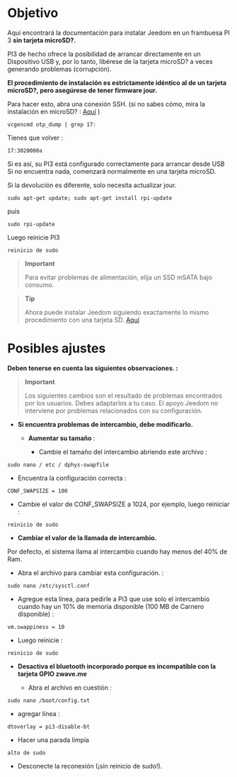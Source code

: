 Objetivo 
========

Aquí encontrará la documentación para instalar Jeedom en un
frambuesa PI 3 **sin tarjeta microSD?.**

PI3 de hecho ofrece la posibilidad de arrancar directamente en un
Dispositivo USB y, por lo tanto, libérese de la tarjeta microSD? a veces
generando problemas (corrupción).

**El procedimiento de instalación es estrictamente idéntico al de un
tarjeta microSD?, pero asegúrese de tener firmware
jour.**

Para hacer esto, abra una conexión SSH. (si no sabes cómo,
mira la instalación en microSD? :
[Aquí](https://doc.jeedom.com/es_ES/installation/index.html)
)

    vcgencmd otp_dump | grep 17:

Tienes que volver :

    17:3020000a

Si es así, su PI3 está configurado correctamente para arrancar desde
USB Si no encuentra nada, comenzará normalmente en una tarjeta
microSD.

Si la devolución es diferente, solo necesita actualizar
jour.

    sudo apt-get update; sudo apt-get install rpi-update

puis

    sudo rpi-update

Luego reinicie PI3

    reinicio de sudo

> **Important**
>
> Para evitar problemas de alimentación, elija un SSD mSATA
> bajo consumo.

> **Tip**
>
> Ahora puede instalar Jeedom siguiendo exactamente lo mismo
> procedimiento con una tarjeta SD.
> [Aquí](https://doc.jeedom.com/es_ES/installation/index.html)

Posibles ajustes 
=====================

**Deben tenerse en cuenta las siguientes observaciones. :**

> **Important**
>
> Los siguientes cambios son el resultado de problemas encontrados por
> los usuarios. Debes adaptarlos a tu caso. El apoyo
> Jeedom no interviene por problemas relacionados con su configuración.

-   **Si encuentra problemas de intercambio, debe modificarlo.**

    -   **Aumentar su tamaño** :

        -   Cambie el tamaño del intercambio abriendo este archivo :

<!-- -->

    sudo nano / etc / dphys-swapfile

-   Encuentra la configuración correcta :

<!-- -->

    CONF_SWAPSIZE = 100

-   Cambie el valor de CONF\_SWAPSIZE a 1024, por ejemplo, luego
    reiniciar :

<!-- -->

    reinicio de sudo

-   **Cambiar el valor de la llamada de intercambio.**

Por defecto, el sistema llama al intercambio cuando hay menos del 40% de
Ram.

-   Abra el archivo para cambiar esta configuración. :

<!-- -->

    sudo nano /etc/sysctl.conf

-   Agregue esta línea, para pedirle a Pi3 que use solo el intercambio
    cuando hay un 10% de memoria disponible (100 MB de
    Carnero disponible) :

<!-- -->

    vm.swappiness = 10

-   Luego reinicie :

<!-- -->

    reinicio de sudo

-   **Desactiva el bluetooth incorporado porque es incompatible con la tarjeta
    GPIO zwave.me**

    -   Abra el archivo en cuestión :

<!-- -->

    sudo nano /boot/config.txt

-   agregar línea :

<!-- -->

    dtoverlay = pi3-disable-bt

-   Hacer una parada limpia

<!-- -->

    alto de sudo

-   Desconecte la reconexión (¡sin reinicio de sudo!).


